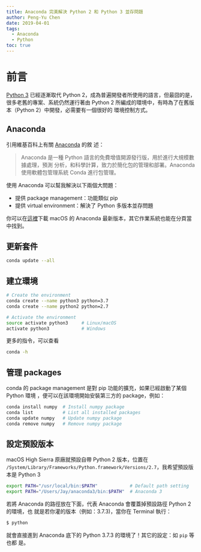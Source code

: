 ```yaml
---
title: Anaconda 完美解決 Python 2 和 Python 3 並存問題
author: Peng-Yu Chen
date: 2019-04-01
tags:
  - Anaconda
  - Python
toc: true
---
```


# 前言

[Python 3](https://www.python.org/download/releases/3.0/) 已經逐漸取代 Python
2，成為普遍開發者所使用的語言，但最囧的是，很多老舊的專案、系統仍然運行著由
Python 2 所編成的環境中，有時為了在舊版本（Python 2）中開發，必需要有一個很好的
環境控制方式。

## Anaconda

引用維基百科上有關
[Anaconda](<https://en.wikipedia.org/wiki/Anaconda_(Python_distribution)>) 的敘
述：

> Anaconda 是一種 Python 語言的免費增值開源發行版，用於進行大規模數據處理，預測
> 分析，和科學計算，致力於簡化包的管理和部署。Anaconda 使用軟體包管理系統 Conda
> 進行包管理。

使用 Anaconda 可以幫我解決以下兩個大問題：

- 提供 package management：功能類似 pip
- 提供 virtual environment：解決了 Python 多版本並存問題

你可以在[這裡](https://www.anaconda.com/download/#macos)下載 macOS 的 Anaconda
最新版本，其它作業系統也能在分頁當中找到。

## 更新套件

```bash
conda update --all
```

## 建立環境

```bash
# Create the environment
conda create --name python3 python=3.7
conda create --name python2 python=2.7

# Activate the environment
source activate python3     # Linux/macOS
activate python3            # Windows
```

更多的指令，可以查看

```bash
conda -h
```

## 管理 packages

conda 的 package management 是對 pip 功能的擴充，如果已經啟動了某個 Python 環境
，便可以在該環境開始安裝第三方的 package，例如：

```bash
conda install numpy  # Install numpy package
conda list           # List all installed packages
conda update numpy   # Update numpy package
conda remove numpy   # Remove numpy package
```

## 設定預設版本

macOS High Sierra 原廠就預設自帶 Python 2 版本，位置在
`/System/Library/Frameworks/Python.framework/Versions/2.7`，我希望預設版本是
Python 3

```bash
export PATH="/usr/local/bin:$PATH"            # Default path setting
export PATH="/Users/Jay/anaconda3/bin:$PATH"  # Anaconda 3
```

若將 Anaconda 的路徑放在下面，代表 Anaconda 會覆蓋掉預設路徑 Python 2 的環境，也
就是若你灌的版本（例如：3.7.3)，當你在 Terminal 執行：

```bash
$ python
```

就會直接進到 Anaconda 底下的 Python 3.7.3 的環境了！其它的設定：如 `pip` 等也都
是。

